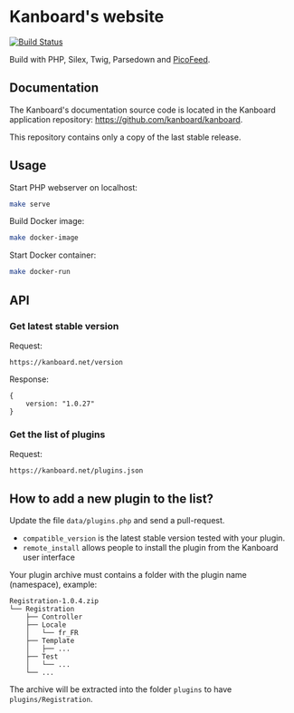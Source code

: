 Kanboard's website
==================

[![Build Status](https://travis-ci.org/kanboard/website.svg?branch=master)](https://travis-ci.org/kanboard/website)

Build with PHP, Silex, Twig, Parsedown and [PicoFeed](https://github.com/fguillot/picoFeed).

Documentation
-------------

The Kanboard's documentation source code is located in the Kanboard application repository: https://github.com/kanboard/kanboard. 

This repository contains only a copy of the last stable release.

Usage
-----

Start PHP webserver on localhost:

```bash
make serve
```

Build Docker image:

```bash
make docker-image
```

Start Docker container:

```bash
make docker-run
```

API
---

### Get latest stable version

Request:

```
https://kanboard.net/version
```

Response:

```
{
    version: "1.0.27"
}
```

### Get the list of plugins


Request:

```
https://kanboard.net/plugins.json
```

How to add a new plugin to the list?
------------------------------------

Update the file `data/plugins.php` and send a pull-request.

- `compatible_version` is the latest stable version tested with your plugin.
- `remote_install` allows people to install the plugin from the Kanboard user interface

Your plugin archive must contains a folder with the plugin name (namespace), example:

```
Registration-1.0.4.zip
└── Registration
    ├── Controller
    ├── Locale
    │   └── fr_FR
    ├── Template
    │   ├── ...
    ├── Test
    │   └── ...
    └── ...
```

The archive will be extracted into the folder `plugins` to have `plugins/Registration`.
